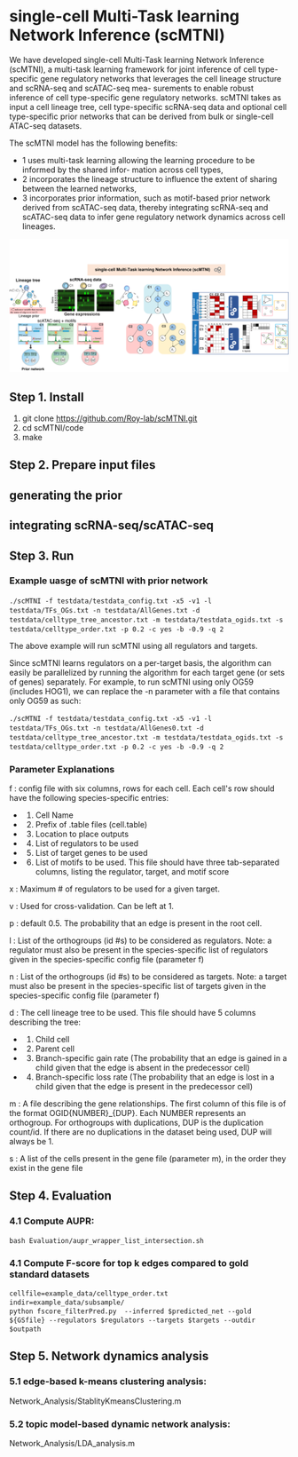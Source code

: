 # single-cell Multi-Task learning Network Inference (scMTNI)


We have developed single-cell Multi-Task learning Network Inference (scMTNI), a multi-task learning framework for joint inference of cell type-specific gene regulatory networks that leverages the cell lineage structure and scRNA-seq and scATAC-seq mea- surements to enable robust inference of cell type-specific gene regulatory networks. scMTNI takes as input a cell lineage tree, cell type-specific scRNA-seq data and optional cell type-specific prior networks that can be derived from bulk or single-cell ATAC-seq datasets. 

The scMTNI model has the following benefits: 
- 1 uses multi-task learning allowing the learning procedure to be informed by the shared infor- mation across cell types, 
- 2 incorporates the lineage structure to influence the extent of sharing between the learned networks, 
- 3 incorporates prior information, such as motif-based prior network derived from scATAC-seq data, thereby integrating scRNA-seq and scATAC-seq data to infer gene regulatory network dynamics across cell lineages.

![alt text](figures_doc/scMTNI_v2.png)

## Step 1. Install
1) git clone https://github.com/Roy-lab/scMTNI.git 
2) cd scMTNI/code 
3) make


## Step 2. Prepare input files
## generating the prior

## integrating scRNA-seq/scATAC-seq


## Step 3. Run

### Example uasge of scMTNI with prior network
```./scMTNI -f testdata/testdata_config.txt -x5 -v1 -l testdata/TFs_OGs.txt -n testdata/AllGenes.txt -d testdata/celltype_tree_ancestor.txt -m testdata/testdata_ogids.txt -s testdata/celltype_order.txt -p 0.2 -c yes -b -0.9 -q 2```

The above example will run scMTNI using all regulators and targets. 

Since scMTNI learns regulators on a per-target basis, the algorithm can easily be parallelized by running the algorithm for each target gene (or sets of genes) separately. For example, to run scMTNI using only OG59 (includes HOG1), we can replace the -n parameter with a file that contains only OG59 as such:

```./scMTNI -f testdata/testdata_config.txt -x5 -v1 -l testdata/TFs_OGs.txt -n testdata/AllGenes0.txt -d testdata/celltype_tree_ancestor.txt -m testdata/testdata_ogids.txt -s testdata/celltype_order.txt -p 0.2 -c yes -b -0.9 -q 2```


### Parameter Explanations
f : config file with six columns, rows for each cell. Each cell's row should have the following species-specific entries:
- 1. Cell Name
- 2. Prefix of .table files (cell.table)
- 3. Location to place outputs
- 4. List of regulators to be used
- 5. List of target genes to be used
- 6. List of motifs to be used. This file should have three tab-separated columns, listing the regulator, target, and motif score

x : Maximum # of regulators to be used for a given target.

v : Used for cross-validation. Can be left at 1.

p : default 0.5. The probability that an edge is present in the root cell.

l : List of the orthogroups (id #s) to be considered as regulators. Note: a regulator must also be present in the species-specific list of regulators given in the species-specific config file (parameter f)

n : List of the orthogroups (id #s) to be considered as targets. Note: a target must also be present in the species-specific list of targets given in the species-specific config file (parameter f)

d : The cell lineage tree to be used. This file should have 5 columns describing the tree:
- 1. Child cell
- 2. Parent cell
- 3. Branch-specific gain rate (The probability that an edge is gained in a child given that the edge is absent in the predecessor cell)
- 4. Branch-specific loss rate (The probability that an edge is lost in a child given that the edge is present in the predecessor cell)

m : A file describing the gene relationships. The first column of this file is of the format OGID{NUMBER}_{DUP}. Each NUMBER represents an orthogroup. For orthogroups with duplications, DUP is the duplication count/id. If there are no duplications in the dataset being used, DUP will always be 1.

s : A list of the cells present in the gene file (parameter m), in the order they exist in the gene file



## Step 4. Evaluation
### 4.1 Compute AUPR:
```
bash Evaluation/aupr_wrapper_list_intersection.sh
```
 
### 4.1 Compute F-score for top k edges compared to gold standard datasets

```
cellfile=example_data/celltype_order.txt
indir=example_data/subsample/
python fscore_filterPred.py  --inferred $predicted_net --gold ${GSfile} --regulators $regulators --targets $targets --outdir $outpath
```

## Step 5. Network dynamics analysis
### 5.1 edge-based k-means clustering analysis:
Network_Analysis/StablityKmeansClustering.m


### 5.2 topic model-based dynamic network analysis:
Network_Analysis/LDA_analysis.m





